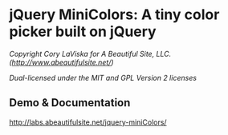 # jQuery MiniColors: A tiny color picker built on jQuery

_Copyright Cory LaViska for A Beautiful Site, LLC. (http://www.abeautifulsite.net/)_

_Dual-licensed under the MIT and GPL Version 2 licenses_

## Demo & Documentation

http://labs.abeautifulsite.net/jquery-miniColors/
